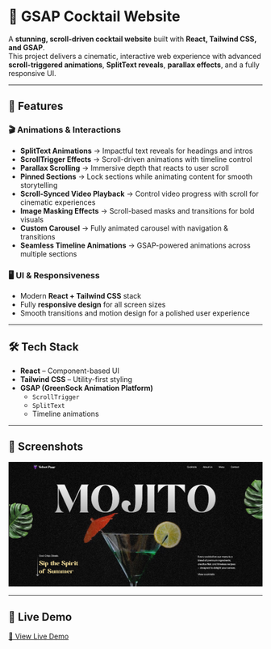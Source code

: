 # 🍹 GSAP Cocktail Website

A **stunning, scroll-driven cocktail website** built with **React, Tailwind CSS, and GSAP**.  
This project delivers a cinematic, interactive web experience with advanced **scroll-triggered animations**, **SplitText reveals**, **parallax effects**, and a fully responsive UI.  

---

## 🚀 Features

### 🎬 Animations & Interactions
- **SplitText Animations** → Impactful text reveals for headings and intros  
- **ScrollTrigger Effects** → Scroll-driven animations with timeline control  
- **Parallax Scrolling** → Immersive depth that reacts to user scroll  
- **Pinned Sections** → Lock sections while animating content for smooth storytelling  
- **Scroll-Synced Video Playback** → Control video progress with scroll for cinematic experiences  
- **Image Masking Effects** → Scroll-based masks and transitions for bold visuals  
- **Custom Carousel** → Fully animated carousel with navigation & transitions  
- **Seamless Timeline Animations** → GSAP-powered animations across multiple sections  

### 🖥️ UI & Responsiveness
- Modern **React + Tailwind CSS** stack  
- Fully **responsive design** for all screen sizes  
- Smooth transitions and motion design for a polished user experience  

---

## 🛠️ Tech Stack

- **React** – Component-based UI  
- **Tailwind CSS** – Utility-first styling  
- **GSAP (GreenSock Animation Platform)**  
  - `ScrollTrigger`  
  - `SplitText`  
  - Timeline animations  

---

## 📸 Screenshots

   <img src="public/preview.png" >

---

## 🚀 Live Demo

[🔗 View Live Demo](https://mojitococktails1.netlify.app)